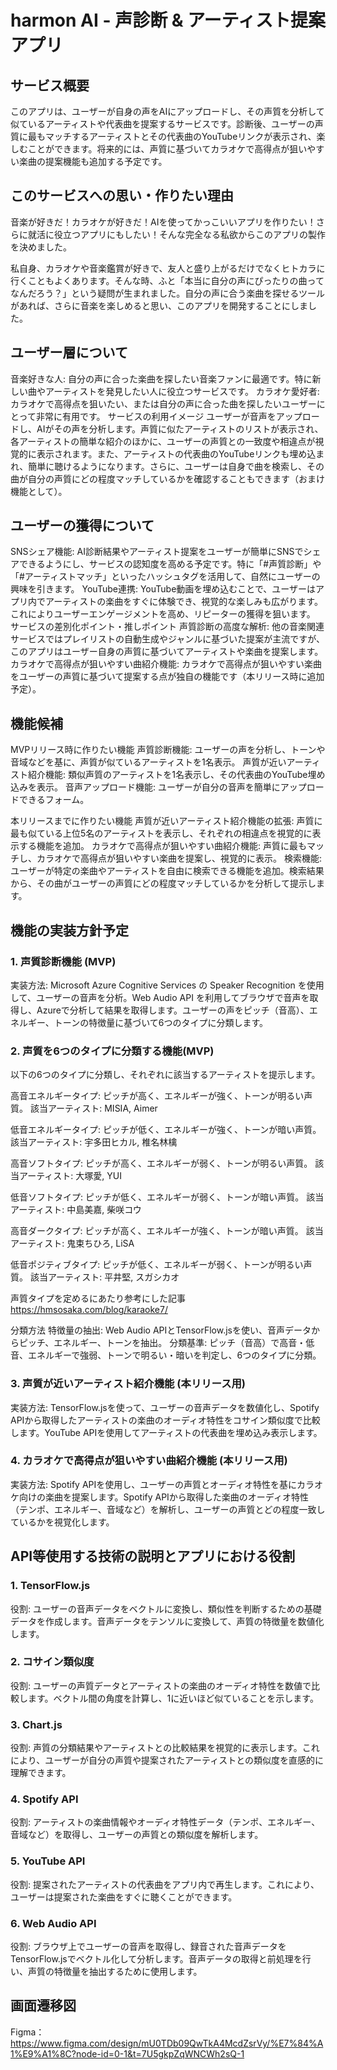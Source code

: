 # harmon AI - 声診断 & アーティスト提案アプリ
## サービス概要
このアプリは、ユーザーが自身の声をAIにアップロードし、その声質を分析して似ているアーティストや代表曲を提案するサービスです。診断後、ユーザーの声質に最もマッチするアーティストとその代表曲のYouTubeリンクが表示され、楽しむことができます。将来的には、声質に基づいてカラオケで高得点が狙いやすい楽曲の提案機能も追加する予定です。

## このサービスへの思い・作りたい理由
音楽が好きだ！カラオケが好きだ！AIを使ってかっこいいアプリを作りたい！さらに就活に役立つアプリにもしたい！そんな完全なる私欲からこのアプリの製作を決めました。

私自身、カラオケや音楽鑑賞が好きで、友人と盛り上がるだけでなくヒトカラに行くこともよくあります。そんな時、ふと「本当に自分の声にぴったりの曲ってなんだろう？」という疑問が生まれました。自分の声に合う楽曲を探せるツールがあれば、さらに音楽を楽しめると思い、このアプリを開発することにしました。

## ユーザー層について
音楽好きな人: 自分の声に合った楽曲を探したい音楽ファンに最適です。特に新しい曲やアーティストを発見したい人に役立つサービスです。
カラオケ愛好者: カラオケで高得点を狙いたい、または自分の声に合った曲を探したいユーザーにとって非常に有用です。
サービスの利用イメージ
ユーザーが音声をアップロードし、AIがその声を分析します。声質に似たアーティストのリストが表示され、各アーティストの簡単な紹介のほかに、ユーザーの声質との一致度や相違点が視覚的に表示されます。また、アーティストの代表曲のYouTubeリンクも埋め込まれ、簡単に聴けるようになります。さらに、ユーザーは自身で曲を検索し、その曲が自分の声質にどの程度マッチしているかを確認することもできます（おまけ機能として）。

## ユーザーの獲得について
SNSシェア機能: AI診断結果やアーティスト提案をユーザーが簡単にSNSでシェアできるようにし、サービスの認知度を高める予定です。特に「#声質診断」や「#アーティストマッチ」といったハッシュタグを活用して、自然にユーザーの興味を引きます。
YouTube連携: YouTube動画を埋め込むことで、ユーザーはアプリ内でアーティストの楽曲をすぐに体験でき、視覚的な楽しみも広がります。これによりユーザーエンゲージメントを高め、リピーターの獲得を狙います。
サービスの差別化ポイント・推しポイント
声質診断の高度な解析: 他の音楽関連サービスではプレイリストの自動生成やジャンルに基づいた提案が主流ですが、このアプリはユーザー自身の声質に基づいてアーティストや楽曲を提案します。
カラオケで高得点が狙いやすい曲紹介機能: カラオケで高得点が狙いやすい楽曲をユーザーの声質に基づいて提案する点が独自の機能です（本リリース時に追加予定）。

## 機能候補
MVPリリース時に作りたい機能
声質診断機能: ユーザーの声を分析し、トーンや音域などを基に、声質が似ているアーティストを1名表示。
声質が近いアーティスト紹介機能: 類似声質のアーティストを1名表示し、その代表曲のYouTube埋め込みを表示。
音声アップロード機能: ユーザーが自分の音声を簡単にアップロードできるフォーム。

本リリースまでに作りたい機能
声質が近いアーティスト紹介機能の拡張: 声質に最も似ている上位5名のアーティストを表示し、それぞれの相違点を視覚的に表示する機能を追加。
カラオケで高得点が狙いやすい曲紹介機能: 声質に最もマッチし、カラオケで高得点が狙いやすい楽曲を提案し、視覚的に表示。
検索機能: ユーザーが特定の楽曲やアーティストを自由に検索できる機能を追加。検索結果から、その曲がユーザーの声質にどの程度マッチしているかを分析して提示します。

## 機能の実装方針予定
### 1. 声質診断機能 (MVP)
実装方法: Microsoft Azure Cognitive Services の Speaker Recognition を使用して、ユーザーの音声を分析。Web Audio API を利用してブラウザで音声を取得し、Azureで分析して結果を取得します。ユーザーの声をピッチ（音高）、エネルギー、トーンの特徴量に基づいて6つのタイプに分類します。

### 2. 声質を6つのタイプに分類する機能(MVP)
以下の6つのタイプに分類し、それぞれに該当するアーティストを提示します。

高音エネルギータイプ: ピッチが高く、エネルギーが強く、トーンが明るい声質。
該当アーティスト: MISIA, Aimer

低音エネルギータイプ: ピッチが低く、エネルギーが強く、トーンが暗い声質。
該当アーティスト: 宇多田ヒカル, 椎名林檎

高音ソフトタイプ: ピッチが高く、エネルギーが弱く、トーンが明るい声質。
該当アーティスト: 大塚愛, YUI

低音ソフトタイプ: ピッチが低く、エネルギーが弱く、トーンが暗い声質。
該当アーティスト: 中島美嘉, 柴咲コウ

高音ダークタイプ: ピッチが高く、エネルギーが強く、トーンが暗い声質。
該当アーティスト: 鬼束ちひろ, LiSA

低音ポジティブタイプ: ピッチが低く、エネルギーが弱く、トーンが明るい声質。
該当アーティスト: 平井堅, スガシカオ

声質タイプを定めるにあたり参考にした記事
https://hmsosaka.com/blog/karaoke7/

分類方法
特徴量の抽出: Web Audio APIとTensorFlow.jsを使い、音声データからピッチ、エネルギー、トーンを抽出。
分類基準: ピッチ（音高）で高音・低音、エネルギーで強弱、トーンで明るい・暗いを判定し、6つのタイプに分類。


### 3. 声質が近いアーティスト紹介機能 (本リリース用)
実装方法: TensorFlow.jsを使って、ユーザーの音声データを数値化し、Spotify APIから取得したアーティストの楽曲のオーディオ特性をコサイン類似度で比較します。YouTube APIを使用してアーティストの代表曲を埋め込み表示します。

### 4. カラオケで高得点が狙いやすい曲紹介機能 (本リリース用)
実装方法: Spotify APIを使用し、ユーザーの声質とオーディオ特性を基にカラオケ向けの楽曲を提案します。Spotify APIから取得した楽曲のオーディオ特性（テンポ、エネルギー、音域など）を解析し、ユーザーの声質とどの程度一致しているかを視覚化します。


## API等使用する技術の説明とアプリにおける役割

### 1. TensorFlow.js
役割: ユーザーの音声データをベクトルに変換し、類似性を判断するための基礎データを作成します。音声データをテンソルに変換して、声質の特徴量を数値化します。
### 2. コサイン類似度
役割: ユーザーの声質データとアーティストの楽曲のオーディオ特性を数値で比較します。ベクトル間の角度を計算し、1に近いほど似ていることを示します。
### 3. Chart.js
役割: 声質の分類結果やアーティストとの比較結果を視覚的に表示します。これにより、ユーザーが自分の声質や提案されたアーティストとの類似度を直感的に理解できます。
### 4. Spotify API
役割: アーティストの楽曲情報やオーディオ特性データ（テンポ、エネルギー、音域など）を取得し、ユーザーの声質との類似度を解析します。
### 5. YouTube API
役割: 提案されたアーティストの代表曲をアプリ内で再生します。これにより、ユーザーは提案された楽曲をすぐに聴くことができます。
### 6. Web Audio API
役割: ブラウザ上でユーザーの音声を取得し、録音された音声データをTensorFlow.jsでベクトル化して分析します。音声データの取得と前処理を行い、声質の特徴量を抽出するために使用します。

## 画面遷移図
Figma：https://www.figma.com/design/mU0TDb09QwTkA4McdZsrVy/%E7%84%A1%E9%A1%8C?node-id=0-1&t=7U5gkpZqWNCWh2sQ-1
